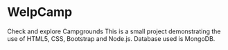 # WelpCamp
Check and explore Campgrounds
This is a small project demonstrating the use of HTML5, CSS, Bootstrap and Node.js. Database used is MongoDB.
